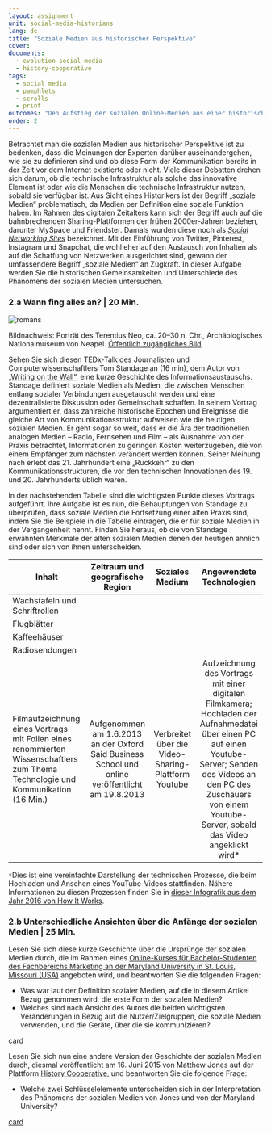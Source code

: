 ```yaml
---
layout: assignment
unit: social-media-historians
lang: de
title: "Soziale Medien aus historischer Perspektive"
cover:
documents:
  - evolution-social-media
  - history-cooperative
tags:
  - social media
  - pamphlets
  - scrolls
  - print
outcomes: "Den Aufstieg der sozialen Online-Medien aus einer historischen Perspektive verstehen"
order: 2
---
```

Betrachtet man die sozialen Medien aus historischer Perspektive ist zu bedenken, dass die Meinungen der Experten darüber auseinandergehen, wie sie zu definieren sind und ob diese Form der Kommunikation bereits in der Zeit vor dem Internet existierte oder nicht. Viele dieser Debatten drehen sich darum, ob die technische Infrastruktur als solche das innovative Element ist oder wie die Menschen die technische Infrastruktur nutzen, sobald sie verfügbar ist. Aus Sicht eines Historikers ist der Begriff „soziale Medien“ problematisch, da Medien per Definition eine soziale Funktion haben. Im Rahmen des digitalen Zeitalters kann sich der Begriff auch auf die bahnbrechenden Sharing-Plattformen der frühen 2000er-Jahren beziehen, darunter MySpace und Friendster. Damals wurden diese noch als [*Social Networking Sites*](https://academic.oup.com/jcmc/article/13/1/210/4583062#104153860) bezeichnet. Mit der Einführung von Twitter, Pinterest, Instagram und Snapchat, die wohl eher auf den Austausch von Inhalten als auf die Schaffung von Netzwerken ausgerichtet sind, gewann der umfassendere Begriff „soziale Medien“ an Zugkraft. In dieser Aufgabe werden Sie die historischen Gemeinsamkeiten und Unterschiede des Phänomens der sozialen Medien untersuchen.

<!-- more -->
<!-- briefing-student -->

### 2.a Wann fing alles an? | 20 Min.
<!-- section-contents -->
![romans](../../../assets/images/social-media/romans.png)


Bildnachweis: Porträt des Terentius Neo, ca. 20–30 n. Chr., Archäologisches Nationalmuseum von Neapel. [Öffentlich zugängliches Bild](https://commons.wikimedia.org/wiki/File:Pompeii-couple.jpg).

Sehen Sie sich diesen TEDx-Talk des Journalisten und Computerwissenschaftlers Tom Standage an (16 min), dem Autor von [„Writing on the Wall“](https://youtu.be/ixsridS3qVs), eine kurze Geschichte des Informationsaustauschs. Standage definiert soziale Medien als Medien, die zwischen Menschen entlang sozialer Verbindungen ausgetauscht werden und eine dezentralisierte Diskussion oder Gemeinschaft schaffen. In seinem Vortrag argumentiert er, dass zahlreiche historische Epochen und Ereignisse die gleiche Art von Kommunikationsstruktur aufweisen wie die heutigen sozialen Medien. Er geht sogar so weit, dass er die Ära der traditionellen analogen Medien – Radio, Fernsehen und Film – als Ausnahme von der Praxis betrachtet, Informationen zu geringen Kosten weiterzugeben, die von einem Empfänger zum nächsten verändert werden können. Seiner Meinung nach erlebt das 21. Jahrhundert eine „Rückkehr“ zu den Kommunikationsstrukturen, die vor den technischen Innovationen des 19. und 20. Jahrhunderts üblich waren.

In der nachstehenden Tabelle sind die wichtigsten Punkte dieses Vortrags aufgeführt. Ihre Aufgabe ist es nun, die Behauptungen von Standage zu überprüfen, dass soziale Medien die Fortsetzung einer alten Praxis sind, indem Sie die Beispiele in die Tabelle eintragen, die er für soziale Medien in der Vergangenheit nennt. Finden Sie heraus, ob die von Standage erwähnten Merkmale der alten sozialen Medien denen der heutigen ähnlich sind oder sich von ihnen unterscheiden.

| Inhalt | Zeitraum und geografische Region | Soziales Medium | Angewendete Technologien |
| ------- |:-------------------------------:|:-------------:|:--------------------:|
| Wachstafeln und Schriftrollen	|  |  |  |
| Flugblätter |  |  |  |
| Kaffeehäuser  |  |  |  |
| Radiosendungen |  |  |  |
| Filmaufzeichnung eines Vortrags mit Folien eines renommierten Wissenschaftlers zum Thema Technologie und Kommunikation (16 Min.)  | Aufgenommen am 1.6.2013 an der Oxford Said Business School und online veröffentlicht am 19.8.2013  | Verbreitet über die Video-Sharing-Plattform Youtube | Aufzeichnung des Vortrags mit einer digitalen Filmkamera; Hochladen der Aufnahmedatei über einen PC auf einen Youtube-Server; Senden des Videos an den PC des Zuschauers von einem Youtube-Server, sobald das Video angeklickt wird*  |

`*`Dies ist eine vereinfachte Darstellung der technischen Prozesse, die beim Hochladen und Ansehen eines YouTube-Videos stattfinden. Nähere Informationen zu diesen Prozessen finden Sie in [dieser Infografik aus dem Jahr 2016 von How It Works](https://www.howitworksdaily.com/wp-content/uploads/2016/04/How-YouTube-works-1024x891.jpg).

<!-- section -->

### 2.b Unterschiedliche Ansichten über die Anfänge der sozialen Medien | 25 Min.
<!-- section-contents -->
Lesen Sie sich diese kurze Geschichte über die Ursprünge der sozialen Medien durch, die im Rahmen eines [Online-Kurses für Bachelor-Studenten des Fachbereichs Marketing an der Maryland University in St. Louis, Missouri (USA)](https://online.maryville.edu/blog/evolution-social-media/) angeboten wird, und beantworten Sie die folgenden Fragen:

- Was war laut der Definition sozialer Medien, auf die in diesem Artikel Bezug genommen wird, die erste Form der sozialen Medien?
- Welches sind nach Ansicht des Autors die beiden wichtigsten Veränderungen in Bezug auf die Nutzer/Zielgruppen, die soziale Medien verwenden, und die Geräte, über die sie kommunizieren?

[card](evolution-social-media)

Lesen Sie sich nun eine andere Version der Geschichte der sozialen Medien durch, diesmal veröffentlicht am 16. Juni 2015 von Matthew Jones auf der Plattform [History Cooperative](https://historycooperative.org/the-history-of-social-media/), und beantworten Sie die folgende Frage:

- Welche zwei Schlüsselelemente unterscheiden sich in der Interpretation des Phänomens der sozialen Medien von Jones und von der Maryland University?

[card](history-cooperative)



<!-- briefing-teacher -->
